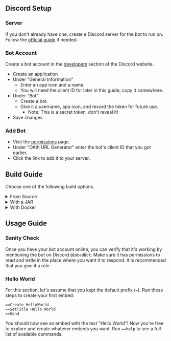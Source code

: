 ## Discord Setup

### Server
If you don't already have one, create a Discord server for the bot to run on. 
Follow the [official guide](https://support.discordapp.com/hc/en-us/articles/204849977-How-do-I-create-a-server-) if needed.

### Bot Account
Create a bot account in the [developers](https://discordapp.com/developers/applications/me) section of the Discord website.
- Create an application
- Under "General Information" 
	- Enter an app icon and a name.
	- You will need the client ID for later in this guide; copy it somewhere.
- Under "Bot"
	- Create a bot.
	- Give it a username, app icon, and record the token for future use.
		- Note: This is a secret token, don't reveal it!
- Save changes

### Add Bot
- Visit the [permissions](https://discordapi.com/permissions.html) page.
- Under "OAth URL Generator" enter the bot's client ID that you got earlier.
- Click the link to add it to your server.

## Build Guide

Choose one of the following build options.

<details>
<summary>From Source</summary>
	
### Prerequistes
- [Download](https://github.com/JakeJMattson/EmbedBot/archive/master.zip) this repository to your machine.
- Install [Java](https://www.oracle.com/technetwork/java/javase/downloads/index.html) JDK 8 or greater.
- Install [IntelliJ](https://www.jetbrains.com/idea/download/#section=windows) or another Maven compatible IDE.

### Building
Once you have your prerequistes installed, Maven will be used to handle all of the other dependencies and build the project.
If you downloaded IntelliJ, building with Maven is supported out of the box. Please read the [Maven import guide](https://www.jetbrains.com/help/idea/2018.3/maven-support.html#maven_import_project_start) if you're unfamiliar with this process.

## Running
If all went well, your bot instance should now be running!

</details>

<details>
<summary>With a JAR</summary>

### Prerequistes
- Install [Java](https://www.oracle.com/technetwork/java/javase/downloads/index.html) JDK 8 or greater.
- Download one of the [releases](https://github.com/JakeJMattson/EmbedBot/releases/) (preferably the most recent one).

### Environment
- To run the JAR, you will need to be able to access Java from the command line/terminal. Run `java -version` and make sure your operating system can recognize the command.
- Place the JAR somehwere in its own folder, as it will generate configuration files. It is recommended that you put it somewhere out of the way instead of in the desktop/downloads folder.
- Make sure you have your bot token ready. This will be passed into the program in order to control your bot.

### Running
- Open the command prompt in the folder that the JAR is in.
- Run the following command: `java -jar EmbedBot.jar <token>`
	- `<token>` should be replaced with your Discord bot token
	
- The bot should respond that configuration files have been generated. This will be in the `config` folder within the folder you created for this project.
- Open `config.json` with any text editor and fill out the fields.
- Run the same command again: `java -jar EmbedBot.jar token`

The JAR will now read in your provided configuration values and start the bot. Your bot account should now be online!

</details>
<details>
<summary>With Docker</summary>

### Windows

1. Download and install the docker toolbox.
2. Clone this repository: `git clone https://github.com/JakeJMattson/EmbedBot.git` - 
    you can also just download and extract the zip file.
3. Open the command prompt
4. `cd /EmbedBot` - cd into the directory
5. `%CD%/scripts/deploy.bat <YOUR_BOT_TOKEN> <CONFIG_PATH>` 
    - replace <YOUR_BOT_TOKEN> with a valid discord bot token.
    - replace <CONFIG_PATH> with a path to where you want the bot configuration to be.
    
    **Important:** The paths required for a correct deployment on Windows are very specific.
    In order to mount correctly, the folder on your local machine must be within the shared folders of the VM.
    By default, the shared folder list is exclusively `C:\Users`. This includes all subdirectories. 
    It also requires a very specific format - using forward slashes, instead of the traditional Windows format.
    It's recommended to make a folder with a similar path to this: `/c/Users/account/embedbot` to store configurations.
    
6. Example run `%CD%/scripts/deploy.bat aokspdf.okwepofk.34p1o32kpo,pqo.sASDAwd /c/Users/account/embedbot`
   *note: The token is fake :)* 

## Linux

1. Download and install docker.
2. Clone this repository: `git clone https://github.com/JakeJMattson/EmbedBot.git` -
    you can also just download and extract the zip file.
3. Open a terminal or command prompt
4. `cd /EmbedBot` - cd into the directory
5. `./scripts/deploy.sh <YOUR_BOT_TOKEN> <CONFIG_PATH>` 
    - replace <YOUR_BOT_TOKEN> with a valid discord bot token.
    - replace <CONFIG_PATH> with a path to where you want the bot configuration to be.
      It's recommended to just make a folder called `/home/me/config`.
6. Example run `./scripts/deploy.sh aokspdf.okwepofk.34p1o32kpo,pqo.sASDAwd /home/me/config`
   *note: The token is fake :)* 

</details>

## Usage Guide

### Sanity Check
Once you have your bot account online, you can verify that it's working by mentioning the bot on Discord `@EmbedBot`. Make sure it has permissions to read and write in the place where you want it to respond. It is recommended that you give it a role.

### Hello World
For this section, let's assume that you kept the default prefix (`=`).
Run these steps to create your first embed:

```
==Create HelloWorld
==SetTitle Hello World
==Send
```

You should now see an embed with the text "Hello World"!
Now you're free to explore and create whatever embeds you want.
Run `==help` to see a full list of available commands.
